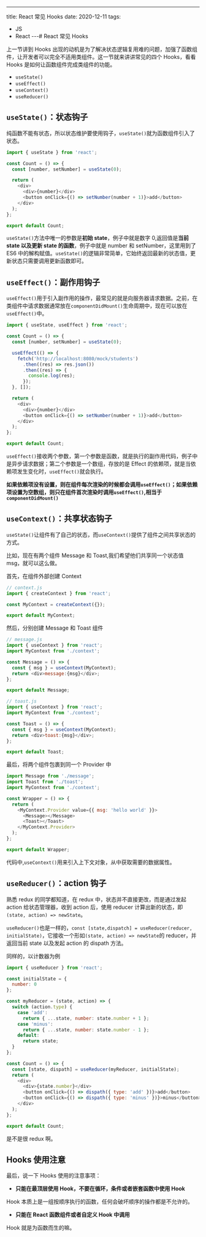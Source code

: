 ---
title: React 常见 Hooks
date: 2020-12-11
tags:
  - JS
  - React
---# React 常见 Hooks

上一节讲到 Hooks 出现的动机是为了解决状态逻辑复用难的问题，加强了函数组件，让开发者可以完全不适用类组件。这一节就来讲讲常见的四个 Hooks，看看 Hooks 是如何让函数组件完成类组件的功能。

- `useState()`
- `useEffect()`
- `useContext()`
- `useReducer()`

## `useState()`：状态钩子

纯函数不能有状态，所以状态维护要使用钩子，`useState()`就为函数组件引入了状态。

```js
import { useState } from 'react';

const Count = () => {
  const [number, setNumber] = useState(0);

  return (
    <div>
      <div>{number}</div>
      <button onClick={() => setNumber(number + 1)}>add</button>
    </div>
  );
};

export default Count;
```

`useState()`方法中唯一的参数是**初始 state**，例子中就是数字 0,返回值是**当前 state 以及更新 state 的函数**，例子中就是 number 和 setNumber，这里用到了 ES6 中的解构赋值。`useState()`的逻辑非常简单，它始终返回最新的状态值，更新状态只需要调用更新函数即可。

## `useEffect()`：副作用钩子

`useEffect()`用于引入副作用的操作，最常见的就是向服务器请求数据。之前，在类组件中请求数据通常放在`componentDidMount()`生命周期中，现在可以放在`useEffect()`中。

```js
import { useState, useEffect } from 'react';

const Count = () => {
  const [number, setNumber] = useState(0);

  useEffect(() => {
    fetch('http://localhost:8080/mock/students')
      .then((res) => res.json())
      .then((res) => {
        console.log(res);
      });
  }, []);

  return (
    <div>
      <div>{number}</div>
      <button onClick={() => setNumber(number + 1)}>add</button>
    </div>
  );
};

export default Count;
```

`useEffect()`接收两个参数，第一个参数是函数，就是执行的副作用代码，例子中是异步请求数据；第二个参数是一个数组，存放的是 Effect 的依赖项，就是当依赖项发生变化时，`useEffect()`就会执行。

**如果依赖项没有设置，则在组件每次渲染的时候都会调用`useEffect()`；如果依赖项设置为空数组，则只在组件首次渲染时调用`useEffect()`,相当于`componentDidMount()`**

## `useContext()`：共享状态钩子

`useState()`让组件有了自己的状态，而`useContext()`提供了组件之间共享状态的方式。

比如，现在有两个组件 Message 和 Toast,我们希望他们共享同一个状态值 msg，就可以这么做。

首先，在组件外部创建 Context

```js
// context.js
import { createContext } from 'react';

const MyContext = createContext({});

export default MyContext;
```

然后，分别创建 Message 和 Toast 组件

```js
// message.js
import { useContext } from 'react';
import MyContext from './context';

const Message = () => {
  const { msg } = useContext(MyContext);
  return <div>message:{msg}</div>;
};

export default Message;
```

```js
// toast.js
import { useContext } from 'react';
import MyContext from './context';

const Toast = () => {
  const { msg } = useContext(MyContext);
  return <div>toast:{msg}</div>;
};

export default Toast;
```

最后，将两个组件包裹到同一个 Provider 中

```js
import Message from './message';
import Toast from './toast';
import MyContext from './context';

const Wrapper = () => {
  return (
    <MyContext.Provider value={{ msg: 'hello world' }}>
      <Message></Message>
      <Toast></Toast>
    </MyContext.Provider>
  );
};

export default Wrapper;
```

代码中,`useContext()`用来引入上下文对象，从中获取需要的数据属性。

## `useReducer()`：action 钩子

熟悉 redux 的同学都知道，在 redux 中，状态并不直接更改，而是通过发起 action 给状态管理器，收到 action 后，使用 reducer 计算出新的状态，即`(state, action) => newState`。

`useReducer()`也是一样的，`const [state,dispatch] = useReducer(reducer, initialState)`，它接收一个形如`(state, action) => newState`的 reducer，并返回当前 state 以及发起 action 的 dispath 方法。

同样的，以计数器为例

```js
import { useReducer } from 'react';

const initialState = {
  number: 0
};

const myReducer = (state, action) => {
  switch (action.type) {
    case 'add':
      return { ...state, number: state.number + 1 };
    case 'minus':
      return { ...state, number: state.number - 1 };
    default:
      return state;
  }
};

const Count = () => {
  const [state, dispath] = useReducer(myReducer, initialState);
  return (
    <div>
      <div>{state.number}</div>
      <button onClick={() => dispath({ type: 'add' })}>add</button>
      <button onClick={() => dispath({ type: 'minus' })}>minus</button>
    </div>
  );
};

export default Count;
```

是不是很 redux 啊。

## Hooks 使用注意

最后，说一下 Hooks 使用的注意事项：

- **只能在最顶层使用 Hook，不要在循环，条件或者嵌套函数中使用 Hook**

Hook 本质上是一组按顺序执行的函数，任何会破坏顺序的操作都是不允许的。

- **只能在 React 函数组件或者自定义 Hook 中调用**

Hook 就是为函数而生的嘛。
